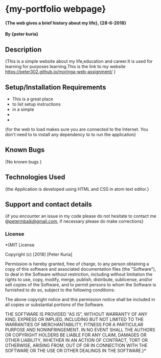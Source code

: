 # {my-portfolio webpage}
#### {The web gives a brief history about my life}, {28-6-2018}
#### By **{peter kuria}**
## Description
{This is a simple website about my life,education and career.It is used for learning for purposes learning.This is the link to my website https://peter302.github.io/moringa-web-assignment/ }
## Setup/Installation Requirements
* This is a great place
* to list setup instructions
* in a simple
*
*
{for the web to load makes sure you are connected to the Internet. You don't need to to install any dependency to to run the application}
## Known Bugs
{No known bugs }
## Technologies Used
{the Application is developed using HTML and CSS in atom text editor.}
## Support and contact details
{if you encounter an issue in my code please do not hesitate to contact me @petermbaik@gmail.com, if necessary please do make corrections}
### License
*{MIT License

Copyright (c) [2018] [Peter Kuria]

Permission is hereby granted, free of charge, to any person obtaining a copy
of this software and associated documentation files (the "Software"), to deal
in the Software without restriction, including without limitation the rights
to use, copy, modify, merge, publish, distribute, sublicense, and/or sell
copies of the Software, and to permit persons to whom the Software is
furnished to do so, subject to the following conditions:

The above copyright notice and this permission notice shall be included in all
copies or substantial portions of the Software.

THE SOFTWARE IS PROVIDED "AS IS", WITHOUT WARRANTY OF ANY KIND, EXPRESS OR
IMPLIED, INCLUDING BUT NOT LIMITED TO THE WARRANTIES OF MERCHANTABILITY,
FITNESS FOR A PARTICULAR PURPOSE AND NONINFRINGEMENT. IN NO EVENT SHALL THE
AUTHORS OR COPYRIGHT HOLDERS BE LIABLE FOR ANY CLAIM, DAMAGES OR OTHER
LIABILITY, WHETHER IN AN ACTION OF CONTRACT, TORT OR OTHERWISE, ARISING FROM,
OUT OF OR IN CONNECTION WITH THE SOFTWARE OR THE USE OR OTHER DEALINGS IN THE
SOFTWARE.}*
